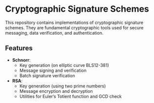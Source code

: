 # Cryptographic Signature Schemes
This repository contains implementations of cryptographic signature schemes. They are fundamental cryptographic tools used for secure messaging, data verification, and authentication.

## Features
- __Schnorr__:
    - Key generation (on elliptic curve BLS12-381)
    - Message signing and verification
    - Batch signature verification
- __RSA__:
    - Key generation (using two prime numbers)
    - Message encryption and decryption
    - Utilities for Euler’s Totient function and GCD check
